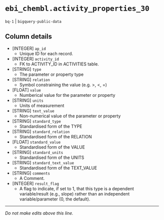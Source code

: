 # `ebi_chembl.activity_properties_30`
`bq-1` | `bigquery-public-data`

## Column details
* [INTEGER]   `ap_id`
  - Unique ID for each record.
* [INTEGER]   `activity_id`
  - FK to ACTIVITY_ID in ACTIVITIES table.
* [STRING]    `type`
  - The parameter or property type
* [STRING]    `relation`
  - Symbol constraining the value (e.g. >, <, =)
* [FLOAT]     `value`
  - Numberical value for the parameter or property
* [STRING]    `units`
  -  Units of measurement
* [STRING]    `text_value`
  - Non-numerical value of the parameter or property
* [STRING]    `standard_type`
  -  Standardised form of the TYPE
* [STRING]    `standard_relation`
  - Standardised form of the RELATION
* [FLOAT]     `standard_value`
  - Standardised form of the VALUE
* [STRING]    `standard_units`
  -  Standardised form of the UNITS
* [STRING]    `standard_text_value`
  - Standardised form of the TEXT_VALUE
* [STRING]    `comments`
  - A Comment.
* [INTEGER]   `result_flag`
  - A flag to indicate, if set to 1, that this type is a dependent variable/result (e.g., slope) rather than an independent variable/parameter (0, the default).

-------------------------------------------------------------------------------
*Do not make edits above this line.*
